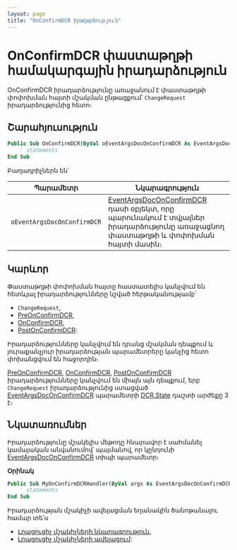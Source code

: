 ```yaml
---
layout: page
title: "OnConfirmDCR իրադարձություն"
---
```


# OnConfirmDCR փաստաթղթի համակարգային իրադարձություն

OnConfirmDCR իրադարձությունը առաջանում է փաստաթղթի փոփոխման հայտի մշակման ընթացքում՝ `ChangeRequest` իրադարձությունից հետո։

## Շարահյուսություն

``` vb
Public Sub OnConfirmDCR(ByVal oEventArgsDocOnConfirmDCR As EventArgsDocOnConfirmDCR)  
    ' statements
End Sub
```

Բաղադրիչներն են՝


|Պարամետր|Նկարագրություն|
|--|--|
|`օEventArgsDocOnConfirmDCR`| [EventArgsDocOnConfirmDCR](UserDefinedHandlers.md#eventargsdoconconfirmdcr-class) դասի օբյեկտ, որը պարունակում է տվյալներ իրադարձությունը առաջացնող փաստաթղթի և փոփոխման հայտի մասին։|


## Կարևոր

Փաստաթղթի փոփոխման հայտը հաստատելիս կանչվում են հետևյալ իրադարձությունները նշված հերթականությամբ՝  
* `ChangeRequest`,
* [PreOnConfirmDCR](DocExtenderEvents/PreOnConfirmDCR.md),
* [OnConfirmDCR](OnConfirmDCR.md),
* [PostOnConfirmDCR](DocExtenderEvents/PostOnConfirmDCR.md):

Իրադարձությունները կանչվում են դրանց մշակման դեպքում և յուրաքանչյուր իրադարձության պարամետրերը կանչից հետո փոխանցվում են հաջորդին։

[PreOnConfirmDCR](DocExtenderEvents/PreOnConfirmDCR.md), [OnConfirmDCR](OnConfirmDCR.md), [PostOnConfirmDCR](DocExtenderEvents/PostOnConfirmDCR.md) իրադարձությունները կանչվում են միայն այն դեպքում, երբ `ChangeRequest` իրադարձությունից ստացված [EventArgsDocOnConfirmDCR](UserDefinedHandlers.md#eventargsdoconconfirmdcr-class) պարամետրի [DCR.State](../Functions/DocChangeRequest.md/State.md) դաշտի արժեքը 3 է։

## Նկատառումներ

Իրադարձությունը մշակելիս մեթոդը հնարավոր է սահմանել կամայական անվանումով՝ պայմանով, որ կընդունի [EventArgsDocOnConfirmDCR](UserDefinedHandlers.md#eventargsdoconconfirmdcr-class) տիպի պարամետր։

**Օրինակ**

``` vb
Public Sub MyOnConfirmDCRHandler(ByVal args As EventArgsDocOnConfirmDCR) 
    ' statements
End Sub
```

Իրադարձության մշակիչի ավելացման եղանակին ծանոթանալու համար տե՛ս 
* [Լրացուցիչ մշակիչների նկարագրություն](UserDefinedHandlers.md),
* [Լրացուցիչ մշակիչների ավելացում](UserDefinedHandlers.md#մշակիչների-գրանցում):